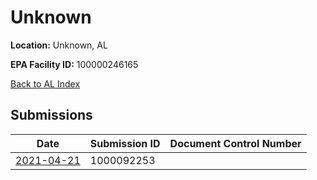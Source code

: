 # Unknown

**Location:** Unknown, AL

**EPA Facility ID:** 100000246165

[Back to AL Index](../../index.md)

## Submissions

| Date | Submission ID | Document Control Number |
|------|--------------|-------------------------|
| [2021-04-21](submissions/1000092253.md) | 1000092253 |  |
